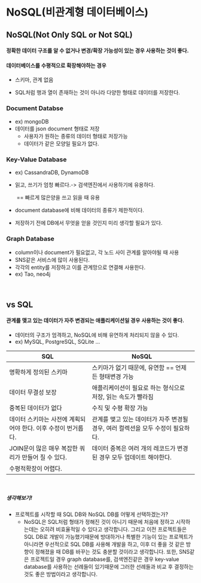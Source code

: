 # NoSQL(비관계형 데이터베이스)

## NoSQL(Not Only SQL or Not SQL)

#### 정확한 데이터 구조를 알 수 없거나 변경/확장 가능성이 있는 경우 사용하는 것이 좋다.

#### 데이터베이스를 수평적으로 확장해야하는 경우

- 스키마, 관계 없음

- SQL처럼 행과 열이 존재하는 것이 아니라 다양한 형태로 데이터를 저장한다.

### Document Databse

- ex) mongoDB
- 데이터를 json document 형태로 저장
  - 사용자가 원하는 종류의 데이터 형태로 저장가능
  - 데이터가 같은 모양일 필요가 없다.

### Key-Value Database

- ex) CassandraDB, DynamoDB

- 읽고, 쓰기가 엄청 빠르다.-> 검색엔진에서 사용하기에 유용하다.

  ​	== 빠르게 많은양을 쓰고 읽을 때 유용

- document database에 비해 데이터의 종류가 제한적이다.
- 저장하기 전에 DB에서 무엇을 얻을 것인지 미리 생각할 필요가 있다.

### Graph Database

- column이나 document가 필요없고, 각 노드 사이 관계를 알아야될 때 사용
- SNS같은 서비스에 많이 사용된다.
- 각각의 entity를 저장하고 이를 관계망으로 연결해 사용한다.
- ex) Tao, neo4j

<br/>

## vs SQL

#### 관계를 맺고 있는 데이터가 자주 변경되는 애플리케이션일 경우 사용하는 것이 좋다.

- 데이터의 구조가 엄격하고, NoSQL에 비해 유연하게 처리되지 않을 수 있다.
- ex) MySQL, PostgreSQL, SQLite ...

| SQL                                                          | NoSQL                                                        |
| ------------------------------------------------------------ | ------------------------------------------------------------ |
| 명확하게 정의된 스키마                                       | 스키마가 없기 때문에, 유연함 == 언제든 형태변경 가능         |
| 데이터 무결성 보장                                           | 애플리케이션이 필요로 하는 형식으로 저장, 읽는 속도가 빨라짐 |
| 중복된 데이터가 없다                                         | 수직 및 수평 확장 가능                                       |
| 데이터 스키마는 사전에 계획되어야 한다. 이후 수정이 번거롭다. | 관계를 맺고 있는 데이터가 자주 변경될 경우, 여러 컬렉션을 모두 수정이 필요하다. |
| JOIN문이 많은 매우 복잡한 쿼리가 만들어 질 수 있다.          | 데이터 중복은 여러 개의 레코드가 변경된 경우 모두 업데이트 해야한다. |
| 수평적확장이 어렵다.                                         |                                                              |



<br/>

##### 생각해보기!

- 프로젝트를 시작할 때 SQL DB와 NoSQL DB를 어떻게 선택하겠는가?
  - NoSQL은 SQL처럼 형태가 정해진 것이 아니기 때문에 처음에 정하고 시작하는데는 오히려 비효율적일 수 있다고 생각합니다. 그리고 이전 프로젝트들은 SQL DB로 개발이 가능했기때문에 방대하거나 특별한 기능이 있는 프로젝트가 아니라면 우선적으로  SQL DB를 사용해 개발을 하고, 이후 더 좋을 것 같은 방향이 정해졌을 때 DB를 바꾸는 것도 충분할 것이라고 생각합니다. 또한, SNS같은 프로젝트일 경우 graph database를, 검색엔진같은 경우 key-value database를 사용하는 선례들이 있기때문에 그러한 선례들과 비교 후 결정하는 것도 좋은 방법이라고 생각합니다.